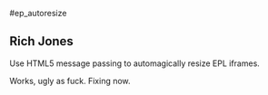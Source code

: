 #ep_autoresize
## Rich Jones

Use HTML5 message passing to automagically resize EPL iframes.

Works, ugly as fuck. Fixing now.
